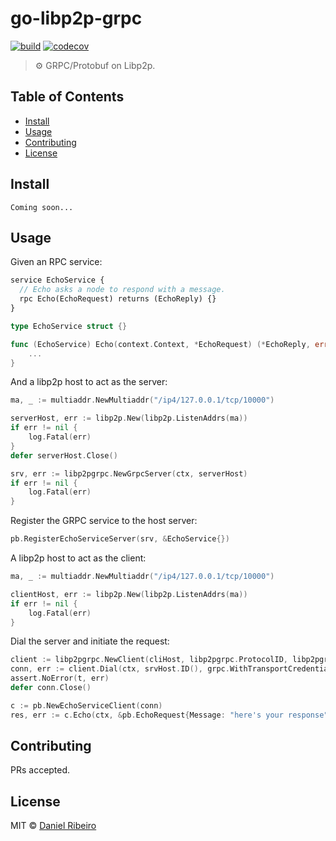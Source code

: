 # go-libp2p-grpc

[![build](https://github.com/drgomesp/go-libp2p-grpc/actions/workflows/go-test.yml/badge.svg?style=squared)](https://github.com/drgomesp/go-libp2p-grpc/actions)
[![codecov](https://codecov.io/gh/drgomesp/go-libp2p-grpc/branch/main/graph/badge.svg?token=BRMFJRJV2X)](https://codecov.io/gh/drgomesp/go-libp2p-grpc)

> ⚙ GRPC/Protobuf on Libp2p.

## Table of Contents

- [Install](#install)
- [Usage](#usage)
- [Contributing](#contributing)
- [License](#license)

## Install

```
Coming soon...
```

## Usage

Given an RPC service:

```proto
service EchoService {
  // Echo asks a node to respond with a message.
  rpc Echo(EchoRequest) returns (EchoReply) {}
}
```

```go
type EchoService struct {}

func (EchoService) Echo(context.Context, *EchoRequest) (*EchoReply, error) {
	...
}
```

And a libp2p host to act as the server:

```go
ma, _ := multiaddr.NewMultiaddr("/ip4/127.0.0.1/tcp/10000")

serverHost, err := libp2p.New(libp2p.ListenAddrs(ma))
if err != nil {
    log.Fatal(err)
}
defer serverHost.Close()

srv, err := libp2pgrpc.NewGrpcServer(ctx, serverHost)
if err != nil {
    log.Fatal(err)
}
```

Register the GRPC service to the host server:
```go
pb.RegisterEchoServiceServer(srv, &EchoService{})
```

A libp2p host to act as the client:
```go
ma, _ := multiaddr.NewMultiaddr("/ip4/127.0.0.1/tcp/10000")

clientHost, err := libp2p.New(libp2p.ListenAddrs(ma))
if err != nil {
    log.Fatal(err)
}
```

Dial the server and initiate the request:

```go
client := libp2pgrpc.NewClient(cliHost, libp2pgrpc.ProtocolID, libp2pgrpc.WithServer(srv))
conn, err := client.Dial(ctx, srvHost.ID(), grpc.WithTransportCredentials(insecure.NewCredentials()))
assert.NoError(t, err)
defer conn.Close()

c := pb.NewEchoServiceClient(conn)
res, err := c.Echo(ctx, &pb.EchoRequest{Message: "here's your response"})
```

## Contributing

PRs accepted.

## License

MIT © [Daniel Ribeiro](https://github.com/drgomesp)